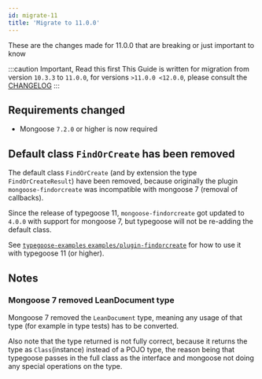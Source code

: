 ```yaml
---
id: migrate-11
title: 'Migrate to 11.0.0'
---
```


These are the changes made for 11.0.0 that are breaking or just important to know

:::caution Important, Read this first
This Guide is written for migration from version `10.3.3` to `11.0.0`, for versions `>11.0.0 <12.0.0`, please consult the [CHANGELOG](https://github.com/typegoose/typegoose/blob/master/CHANGELOG.md)
:::

## Requirements changed

- Mongoose `7.2.0` or higher is now required

## Default class `FindOrCreate` has been removed

The default class `FindOrCreate` (and by extension the type `FindOrCreateResult`) have been removed, because originally the plugin `mongoose-findorcreate` was incompatible with mongoose 7 (removal of callbacks).

Since the release of typegoose 11, `mongoose-findorcreate` got updated to `4.0.0` with support for mongoose 7, but typegoose will not be re-adding the default class.

See [`typegoose-examples` `examples/plugin-findorcreate`](https://github.com/typegoose/typegoose-examples/tree/master/examples/plugin-findorcreate) for how to use it with typegoose 11 (or higher).

## Notes

### Mongoose 7 removed LeanDocument type

Mongoose 7 removed the `LeanDocument` type, meaning any usage of that type (for example in type tests) has to be converted.

Also note that the type returned is not fully correct, because it returns the type as `Class`(instance) instead of a POJO type, the reason being that typegoose passes in the full class as the interface and mongoose not doing any special operations on the type.
